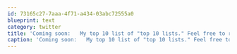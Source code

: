 ```yaml
---
id: 73165c27-7aaa-4f71-a434-03abc72555a0
blueprint: text
category: twitter
title: 'Coming soon:   My top 10 list of "top 10 lists." Feel free to retweet the retweet.'
caption: 'Coming soon:   My top 10 list of "top 10 lists." Feel free to retweet the retweet.'
---
```

